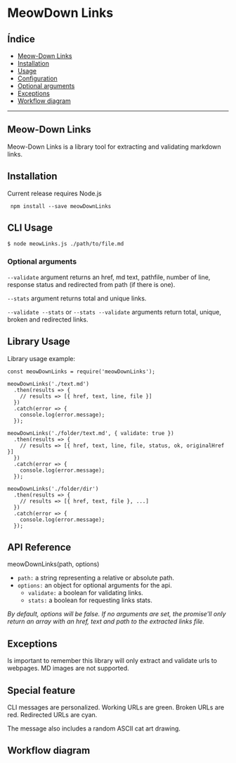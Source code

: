 # MeowDown Links

## Índice

* [Meow-Down Links](#meow-down-links)
* [Installation](#installation)
* [Usage](#usage)
* [Configuration](#configuration)
* [Optional arguments](#optional-argumetns)
* [Exceptions](#exceptions)
* [Workflow diagram](#workflow-diagram)

***

## Meow-Down Links
Meow-Down Links is a library tool for extracting and validating markdown links.

## Installation
Current release requires Node.js

` npm install --save meowDownLinks`

## CLI Usage

```
$ node meowLinks.js ./path/to/file.md
```


### Optional arguments
`--validate` argument returns an href, md text, pathfile, number of line, response status and redirected from path (if there is one).

`--stats` argument returns total and unique links.

`--validate --stats` or `--stats --validate` arguments return total, unique, broken and redirected links.

## Library Usage

Library usage example:
```
const meowDownLinks = require('meowDownLinks');

meowDownLinks('./text.md')
  .then(results => {
    // results => [{ href, text, line, file }]
  })
  .catch(error => {
    console.log(error.message);
  });

meowDownLinks('./folder/text.md', { validate: true })
  .then(results => {
    // results => [{ href, text, line, file, status, ok, originalHref }]
  })
  .catch(error => {
    console.log(error.message);
  });

meowDownLinks('./folder/dir')
  .then(results => {
    // results => [{ href, text, file }, ...]
  })
  .catch(error => {
    console.log(error.message);
  });

```
## API Reference

meowDownLinks(path, options)

* `path:` a string representing a relative or absolute path.
* `options:` an object for optional arguments for the api.
  - `validate:` a boolean for validating links.
  - `stats:` a boolean for requesting links stats.

*By default, options will be false. If no arguments are set, the promise'll only return an array with an href, text and path to the extracted links file.*



## Exceptions

Is important to remember this library will only extract and validate urls to webpages. MD images are not supported.

## Special feature

CLI messages are personalized.
Working URLs are green.
Broken URLs are red.
Redirected URLs are cyan.

The message also includes a random ASCII cat art drawing.


## Workflow diagram